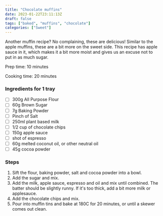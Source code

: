 ```yaml
---
title: "Chocolate muffins"
date: 2023-01-22T23:11:13Z
draft: false
tags: ["baked", "muffins", "chocolate"]
categories: ["Sweet"]
---
```


Another muffin recipe? No complaining, these are delicious! Similar to the apple muffins, these are 
a bit more on the sweet side. This recipe has apple sauce in it, which makes it a bit more moist
and gives us an excuse not to put in as much sugar.

<div class="recipe">
Prep time: 10 minutes

Cooking time: 20 minutes

### Ingredients for 1 tray
- [ ] 300g All Purpose Flour
- [ ] 60g Brown Sugar
- [ ] 7g Baking Powder
- [ ] Pinch of Salt
- [ ] 250ml plant based milk
- [ ] 1/2 cup of chocolate chips
- [ ] 150g apple sauce
- [ ] shot of espresso
- [ ] 60g melted coconut oil, or other neutral oil
- [ ] 45g cocoa powder

### Steps
1. Sift the flour, baking powder, salt and cocoa powder into a bowl.
2. Add the sugar and mix.
3. Add the milk, apple sauce, espresso and oil and mix until combined. The batter should be slightly runny. If it's too thick, add a bit more milk or applesauce.
4. Add the chocolate chips and mix.
5. Pour into muffin tins and bake at 180C for 20 minutes, or until a skewer comes out clean.

</div>
